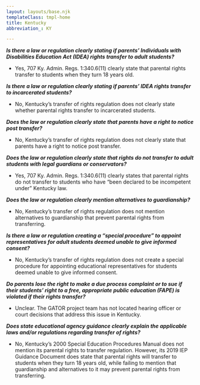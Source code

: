 ```yaml
---
layout: layouts/base.njk
templateClass: tmpl-home
title: Kentucky
abbreviation_: KY

---
```

**_Is there a law or regulation clearly stating if parents’ Individuals with Disabilities Education Act (IDEA) rights transfer to adult students?_**

* Yes, 707 Ky. Admin. Regs. 1:340.6(11) clearly state that parental rights transfer to students when they turn 18 years old.

**_Is there a law or regulation clearly stating if parents’ IDEA rights transfer to incarcerated students?_**

* No, Kentucky’s transfer of rights regulation does not clearly state whether parental rights transfer to incarcerated students.

**_Does the law or regulation clearly state that parents have a right to notice post transfer?_**

* No, Kentucky’s transfer of rights regulation does not clearly state that parents have a right to notice post transfer.

**_Does the law or regulation clearly state that rights do not transfer to adult students with legal guardians or conservators?_**

* Yes, 707 Ky. Admin. Regs. 1:340.6(11) clearly states that parental rights do not transfer to students who have “been declared to be incompetent under” Kentucky law.

**_Does the law or regulation clearly mention alternatives to guardianship?_**

* No, Kentucky’s transfer of rights regulation does not mention alternatives to guardianship that prevent parental rights from transferring.

**_Is there a law or regulation creating a “special procedure” to appoint representatives for adult students deemed unable to give informed consent?_**

* No, Kentucky’s transfer of rights regulation does not create a special procedure for appointing educational representatives for students deemed unable to give informed consent.

**_Do parents lose the right to make a due process complaint or to sue if their students’ right to a free, appropriate public education (FAPE) is violated if their rights transfer?_**

* Unclear. The GATOR project team has not located hearing officer or court decisions that address this issue in Kentucky.

**_Does state educational agency guidance clearly explain the applicable laws and/or regulations regarding transfer of rights?_**

* No, Kentucky’s 2000 Special Education Procedures Manual does not mention its parental rights to transfer regulation. However, its 2019 IEP Guidance Document does state that parental rights will transfer to students when they turn 18 years old, while failing to mention that guardianship and alternatives to it may prevent parental rights from transferring.